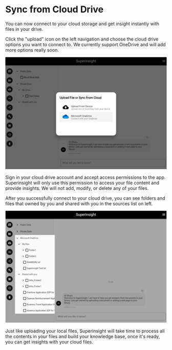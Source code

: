 # Sync from Cloud Drive

You can now connect to your cloud storage and get insight instantly with files in your drive.

Click the "upload" icon on the left navigation and choose the cloud drive options you want to connect to.
We currently support OneDrive and will add more options really soon.

![Cloud Drive Options](/assets/images/tutorial/cloud-drive-options.png)

Sign in your cloud drive account and accept access permissions to the app.
Superinsight will only use this permission to access your file content and provide insights. We will not add, modify, or delete any of your files.

After you successfully connect to your cloud drive, you can see folders and files that owned by you and shared with you in the sources list on left.

![Cloud Drive Permission](/assets/images/tutorial/cloud-drive-tree.png)

Just like uploading your local files, Superinsight will take time to process all the contents in your files and build your knowledge base, once it's ready, you can get insights with your cloud files.